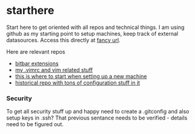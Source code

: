 # starthere
Start here to get oriented with all repos and technical things. I am using github as my starting point to setup machines, keep track of external datasources. Access this directly at [fancy url](https://place.test.com).

Here are relevant repos
* [bitbar extensions](https://github.com/JaredVogt/bitbar)
* [my .vimrc and vim related stuff](https://github.com/JaredVogt/vimrc)
* [this is where to start when setting up a new machine](https://github.com/JaredVogt/kickit)
* [historical repo with tons of configuration stuff in it](https://github.com/JaredVogt/.config)


### Security
To get all security stuff up and happy need to create a .gitconfig and also setup keys in .ssh? That previous sentance needs to be verified - details need to be figured out. 
